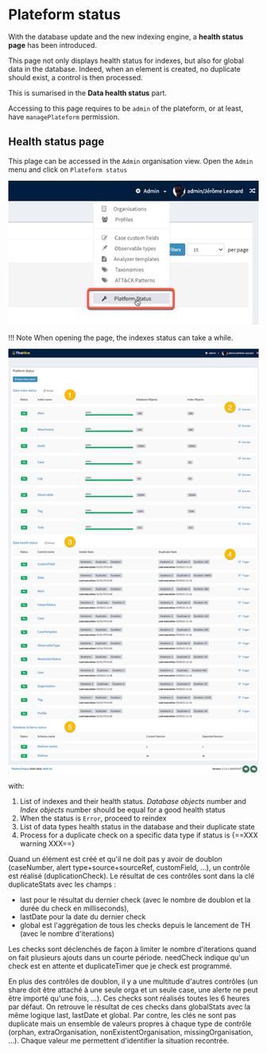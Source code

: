 # Plateform status

With the database update and the new indexing engine, a **health status page** has been introduced. 

This page not only displays health status for indexes, but also for global data in the database. Indeed, when an element is created, no duplicate should exist, a control is then processed. 

This is sumarised in the **Data health status** part.

Accessing to this page requires to be `admin` of the plateform, or at least, have `managePlateform` permission.


## Health status page
This plage can be accessed in the `Admin` organisation view. Open the `Admin` menu and click on `Plateform status`

![](./images/menu-admin-plateform-status.png)

!!! Note
    When opening the page, the indexes status can take a while.


![](./images/admin-plateform-status-page.png)

with: 

1. List of indexes and their health status. _Database objects_ number and _Index objects_ number should be equal for a good health status
2. When the status is `Error`, proceed to reindex
3. List of data types health status in the database and their duplicate state
4. Process for a duplicate check on a specific data type if status is {==XXX warning XXX==}
    

Quand un élément est créé et qu'il ne doit pas y avoir de doublon (caseNumber, alert type+source+sourceRef, customField, ...), un contrôle est réalisé (duplicationCheck).
Le résultat de ces contrôles sont dans la clé duplicateStats avec les champs :
  - last pour le résultat du dernier check (avec le nombre de doublon et la durée du check en milliseconds),
  - lastDate pour la date du dernier check
  - global est l'aggrégation de tous les checks depuis le lancement de TH (avec le nombre d'iterations)

Les checks sont déclenchés de façon à limiter le nombre d'iterations quand on fait plusieurs ajouts dans un courte période. needCheck indique qu'un check est en attente et duplicateTimer que je check est programmé.

En plus des contrôles de doublon, il y a une multitude d'autres contrôles (un share doit être attaché à une seule orga et un seule case, une alerte ne peut être importé qu'une fois, ...). Ces checks sont réalisés toutes les 6 heures par défaut. On retrouve le résultat de ces checks dans globalStats avec la même logique last, lastDate et global. Par contre, les clés ne sont pas duplicate mais un ensemble de valeurs propres à chaque type de contrôle (orphan, extraOrganisation, nonExistentOrganisation, missingOrganisation, ...). Chaque valeur me permettent d'identifier la situation recontrée.